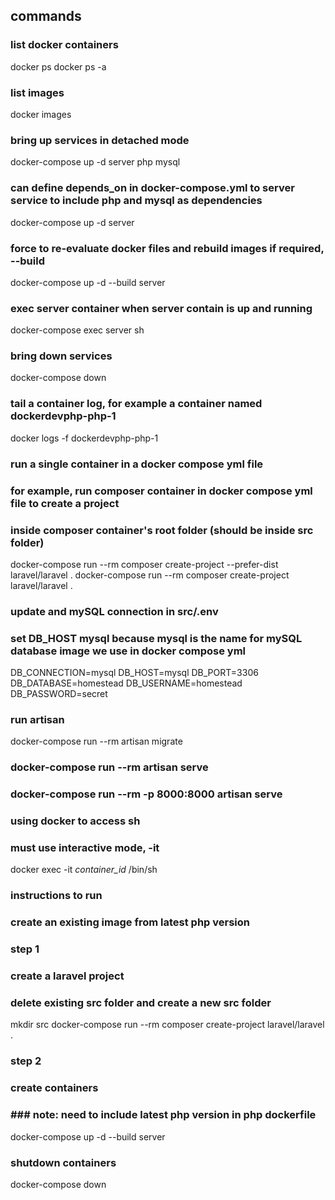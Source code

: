 ## commands

### list docker containers

docker ps
docker ps -a

### list images

docker images

### bring up services in detached mode 

docker-compose up -d server php mysql 

### can define depends_on in docker-compose.yml to server service to include php and mysql as dependencies 

docker-compose up -d server

### force to re-evaluate docker files and rebuild images if required, --build

docker-compose up -d --build server

### exec server container when server contain is up and running 

docker-compose exec server sh

### bring down services

docker-compose down 

### tail a container log, for example a container named dockerdevphp-php-1 

docker logs -f dockerdevphp-php-1

### run a single container in a docker compose yml file 
### for example, run composer container in docker compose yml file to create a project 
### inside composer container's root folder (should be inside src folder)

docker-compose run --rm composer create-project --prefer-dist laravel/laravel . 
docker-compose run --rm composer create-project laravel/laravel .

### update and mySQL connection in src/.env 
### set DB_HOST mysql because mysql is the name for mySQL database image we use in docker compose yml

DB_CONNECTION=mysql
DB_HOST=mysql
DB_PORT=3306
DB_DATABASE=homestead
DB_USERNAME=homestead
DB_PASSWORD=secret

### run artisan

docker-compose run --rm artisan migrate 

### docker-compose run --rm artisan serve 
### docker-compose run --rm -p 8000:8000 artisan serve

### using docker to access sh
### must use interactive mode, -it 

docker exec -it <i>container_id</i> /bin/sh 

###
### instructions to run 
###
### create an existing image from latest php version 
### step 1 
### create a laravel project 
### delete existing src folder and create a new src folder 

mkdir src
docker-compose run --rm composer create-project laravel/laravel .

### step 2 
### create containers 
### ### note: need to include latest php version in php dockerfile 

docker-compose up -d --build server 

### shutdown containers 

docker-compose down 
